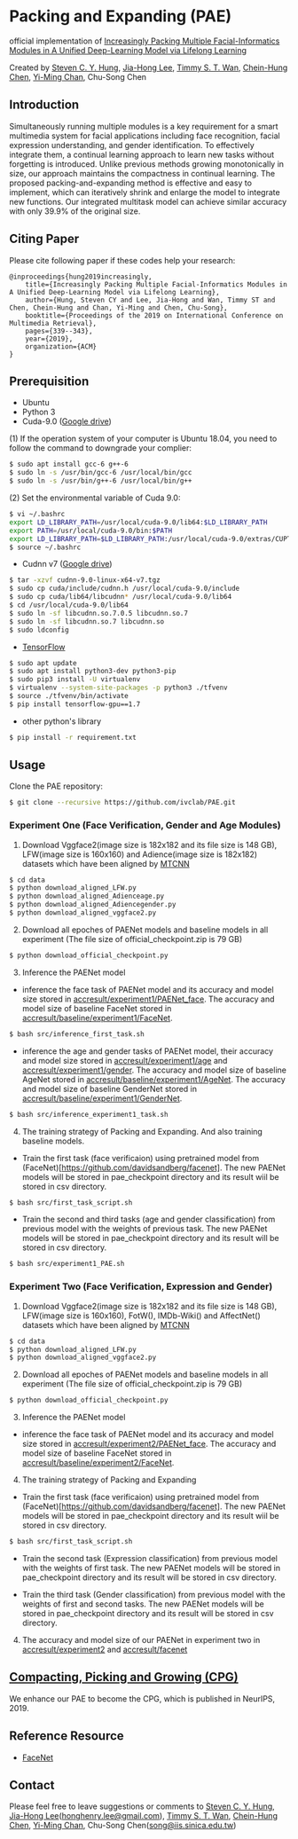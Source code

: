 # Packing and Expanding (PAE)
official implementation of [Increasingly Packing Multiple Facial-Informatics Modules in A Unified Deep-Learning Model via Lifelong Learning](https://dl.acm.org/citation.cfm?id=3325053)

Created by [Steven C. Y. Hung](https://github.com/fevemania), [Jia-Hong Lee](https://github.com/Jia-HongHenryLee), [Timmy S. T. Wan](https://github.com/bigchou), [Chein-Hung Chen](https://github.com/Chien-Hung), [Yi-Ming Chan](https://github.com/yimingchan), Chu-Song Chen

## Introduction
Simultaneously running multiple modules is a key requirement for a smart multimedia system for facial applications including face recognition, facial expression understanding, and gender identification. To effectively integrate them, a continual learning approach to learn new tasks without forgetting is introduced. Unlike previous methods growing monotonically in size, our approach maintains the compactness in continual learning. The proposed packing-and-expanding method is effective and easy to implement, which can iteratively shrink and enlarge the model to integrate new functions. Our integrated multitask model can achieve similar accuracy with only 39.9% of the original size.

## Citing Paper
Please cite following paper if these codes help your research:

    @inproceedings{hung2019increasingly,
        title={Increasingly Packing Multiple Facial-Informatics Modules in A Unified Deep-Learning Model via Lifelong Learning},
        author={Hung, Steven CY and Lee, Jia-Hong and Wan, Timmy ST and Chen, Chein-Hung and Chan, Yi-Ming and Chen, Chu-Song},
        booktitle={Proceedings of the 2019 on International Conference on Multimedia Retrieval},
        pages={339--343},
        year={2019},
        organization={ACM}
    }

## Prerequisition
- Ubuntu
- Python 3
- Cuda-9.0 ([Google drive](https://drive.google.com/file/d/1eu3Pstdyhs3cg-brHrsPMgx_LMFoplSs/view?usp=sharing))

(1) If the operation system of your computer is Ubuntu 18.04, you need to follow the command to downgrade your complier:
```bash
$ sudo apt install gcc-6 g++-6
$ sudo ln -s /usr/bin/gcc-6 /usr/local/bin/gcc
$ sudo ln -s /usr/bin/g++-6 /usr/local/bin/g++
```

(2) Set the environmental variable of Cuda 9.0:
```bash
$ vi ~/.bashrc
export LD_LIBRARY_PATH=/usr/local/cuda-9.0/lib64:$LD_LIBRARY_PATH
export PATH=/usr/local/cuda-9.0/bin:$PATH
export LD_LIBRARY_PATH=$LD_LIBRARY_PATH:/usr/local/cuda-9.0/extras/CUPTI/lib64
$ source ~/.bashrc
```
- Cudnn v7 ([Google drive](https://drive.google.com/file/d/1sTxprxbW1GoLHXNjJVh0Jqefb_IPDu9X/view?usp=sharing))
```bash
$ tar -xzvf cudnn-9.0-linux-x64-v7.tgz
$ sudo cp cuda/include/cudnn.h /usr/local/cuda-9.0/include
$ sudo cp cuda/lib64/libcudnn* /usr/local/cuda-9.0/lib64
$ cd /usr/local/cuda-9.0/lib64
$ sudo ln -sf libcudnn.so.7.0.5 libcudnn.so.7
$ sudo ln -sf libcudnn.so.7 libcudnn.so
$ sudo ldconfig
```
- [TensorFlow](https://www.tensorflow.org/install/install_linux)
```bash
$ sudo apt update
$ sudo apt install python3-dev python3-pip
$ sudo pip3 install -U virtualenv
$ virtualenv --system-site-packages -p python3 ./tfvenv
$ source ./tfvenv/bin/activate
$ pip install tensorflow-gpu==1.7
```
- other python's library
```bash
$ pip install -r requirement.txt
```

## Usage
Clone the PAE repository:
```bash
$ git clone --recursive https://github.com/ivclab/PAE.git
```

### Experiment One (Face Verification, Gender and Age Modules)
1. Download Vggface2(image size is 182x182 and its file size is 148 GB), LFW(image size is 160x160) and Adience(image size is 182x182) datasets which have been aligned by [MTCNN](https://github.com/ivclab/PAE/tree/master/src/align)
```bash
$ cd data
$ python download_aligned_LFW.py
$ python download_aligned_Adienceage.py
$ python download_aligned_Adiencegender.py
$ python download_aligned_vggface2.py
```

2. Download all epoches of PAENet models and baseline models in all experiment (The file size of official_checkpoint.zip is 79 GB)
```bash
$ python download_official_checkpoint.py
```

3. Inference the PAENet model
- inference the face task of PAENet model and its accuracy and model size stored in [accresult/experiment1/PAENet_face](https://github.com/ivclab/PAE/blob/master/accresult/experiment1/PAENet_face.csv). The accuracy and model size of baseline FaceNet stored in [accresult/baseline/experiment1/FaceNet](https://github.com/ivclab/PAE/blob/master/accresult/baseline/experiment1/FaceNet.csv).
```bash
$ bash src/inference_first_task.sh
```
- inference the age and gender tasks of PAENet model, their accuracy and model size stored in [accresult/experiment1/age](https://github.com/ivclab/PAE/tree/master/accresult/experiment1/age) and [accresult/experiment1/gender](https://github.com/ivclab/PAE/tree/master/accresult/experiment1/gender). The accuracy and model size of baseline AgeNet stored in [accresult/baseline/experiment1/AgeNet](https://github.com/ivclab/PAE/tree/master/accresult/baseline/experiment1/AgeNet). The accuracy and model size of baseline GenderNet stored in [accresult/baseline/experiment1/GenderNet](https://github.com/ivclab/PAE/tree/master/accresult/baseline/experiment1/GenderNet).
```bash
$ bash src/inference_experiment1_task.sh
```

4. The training strategy of Packing and Expanding. And also training baseline models.
- Train the first task (face verificaion) using pretrained model from (FaceNet)[https://github.com/davidsandberg/facenet]. The new PAENet models will be stored in pae_checkpoint directory and its result wiil be stored in csv directory.
```bash
$ bash src/first_task_script.sh
```
- Train the second and third tasks (age and gender classification) from previous model with the weights of previous task. The new PAENet models will be stored in pae_checkpoint directory and its result will be stored in csv directory.
```bash
$ bash src/experiment1_PAE.sh
```

### Experiment Two (Face Verification, Expression and Gender)
1. Download Vggface2(image size is 182x182 and its file size is 148 GB), LFW(image size is 160x160), FotW(), IMDb-Wiki() and AffectNet() datasets which have been aligned by [MTCNN](https://github.com/ivclab/PAE/tree/master/src/align)
```bash
$ cd data
$ python download_aligned_LFW.py
$ python download_aligned_vggface2.py
```

2. Download all epoches of PAENet models and baseline models in all experiment (The file size of official_checkpoint.zip is 79 GB)
```bash
$ python download_official_checkpoint.py
```

3. Inference the PAENet model
- inference the face task of PAENet model and its accuracy and model size stored in [accresult/experiment2/PAENet_face](https://github.com/ivclab/PAE/blob/master/accresult/experiment2/PAENet_face.csv). The accuracy and model size of baseline FaceNet stored in [accresult/baseline/experiment2/FaceNet](https://github.com/ivclab/PAE/blob/master/accresult/baseline/experiment2/FaceNet.csv).


4. The training strategy of Packing and Expanding
- Train the first task (face verificaion) using pretrained model from (FaceNet)[https://github.com/davidsandberg/facenet]. The new PAENet models will be stored in pae_checkpoint directory and its result wiil be stored in csv directory.
```bash
$ bash src/first_task_script.sh
```
- Train the second task (Expression classification) from previous model with the weights of first task. The new PAENet models will be stored in pae_checkpoint directory and its result will be stored in csv directory.

- Train the third task (Gender classification) from previous model with the weights of first and second tasks. The new PAENet models will be stored in pae_checkpoint directory and its result will be stored in csv directory. 

4. The accuracy and model size of our PAENet in experiment two in [accresult/experiment2](https://github.com/ivclab/PAE/tree/master/accresult/experiment2) and [accresult/facenet](https://github.com/ivclab/PAE/tree/master/accresult/facenet)

## [Compacting, Picking and Growing (CPG)](https://github.com/ivclab/CPG)
We enhance our PAE to become the CPG, which is published in NeurIPS, 2019.

## Reference Resource
- [FaceNet](https://github.com/davidsandberg/facenet)

## Contact
Please feel free to leave suggestions or comments to [Steven C. Y. Hung](https://github.com/fevemania), [Jia-Hong Lee](https://github.com/Jia-HongHenryLee)(honghenry.lee@gmail.com), [Timmy S. T. Wan](https://github.com/bigchou), [Chein-Hung Chen](https://github.com/Chien-Hung), [Yi-Ming Chan](https://github.com/yimingchan), Chu-Song Chen(song@iis.sinica.edu.tw)

